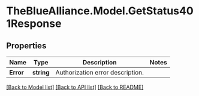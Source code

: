 # TheBlueAlliance.Model.GetStatus401Response

## Properties

Name | Type | Description | Notes
------------ | ------------- | ------------- | -------------
**Error** | **string** | Authorization error description. | 

[[Back to Model list]](../../README.md#documentation-for-models) [[Back to API list]](../../README.md#documentation-for-api-endpoints) [[Back to README]](../../README.md)

